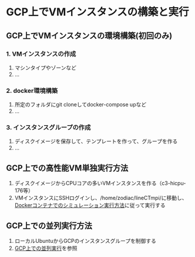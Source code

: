 # GCP上でVMインスタンスの構築と実行
## GCP上でVMインスタンスの環境構築(初回のみ)
### 1. VMインスタンスの作成
1. マシンタイプやゾーンなど
2. ...
### 2. docker環境構築
1. 所定のフォルダにgit cloneしてdocker-compose upなど
2. ...
### 3. インスタンスグループの作成
1. ディスクイメージを保存して、テンプレートを作って、グループを作る
2. ...

## GCP上での高性能VM単独実行方法
1. ディスクイメージからCPUコアの多いVMインスタンスを作る（c3-hicpu-176等）
2. VMインスタンスにSSHログインし、/home/zodiac/lineCTmpi/に移動し、[Dockerコンテナでのシミュレーション実行方法](../core/README.md#dockerコンテナでのシミュレーション実行方法)に従って実行する

## GCP上での並列実行方法
1. ローカルUbuntuからGCPのインスタンスグループを制御する
2. [GCP上での並列実行](../gcp_client/README.md#gcp上での並列実行)を参照
